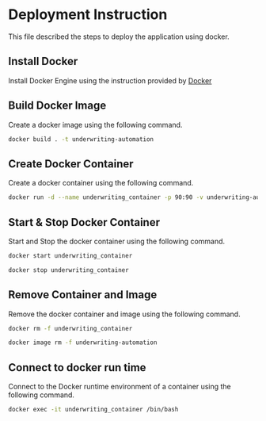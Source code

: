 # Deployment Instruction

This file described the steps to deploy the application using docker.
## Install Docker

Install Docker Engine using the instruction provided by [Docker](https://docs.docker.com/engine/installation)

## Build Docker Image
Create a docker image using the following command.

```bash
docker build . -t underwriting-automation
```
## Create Docker Container
Create a docker container using the following command.

```bash
docker run -d --name underwriting_container -p 90:90 -v underwriting-automation-volume:/var/underwriting-automation/volume/ underwriting-automation
```
## Start & Stop Docker Container
Start and Stop the docker container using the following command.

```bash
docker start underwriting_container
```

```bash
docker stop underwriting_container
```
## Remove Container and Image
Remove the docker container and image using the following command.

```bash
docker rm -f underwriting_container
```

```bash
docker image rm -f underwriting-automation
```
## Connect to docker run time
Connect to the Docker runtime environment of a container using the following command.
```bash
docker exec -it underwriting_container /bin/bash
```
